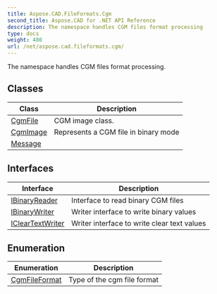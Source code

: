 ```yaml
---
title: Aspose.CAD.FileFormats.Cgm
second_title: Aspose.CAD for .NET API Reference
description: The namespace handles CGM files format processing
type: docs
weight: 480
url: /net/aspose.cad.fileformats.cgm/
---
```

The namespace handles CGM files format processing.

## Classes

| Class | Description |
| --- | --- |
| [CgmFile](./cgmfile/) | CGM image class. |
| [CgmImage](./cgmimage/) | Represents a CGM file in binary mode |
| [Message](./message/) |  |
## Interfaces

| Interface | Description |
| --- | --- |
| [IBinaryReader](./ibinaryreader/) | Interface to read binary CGM files |
| [IBinaryWriter](./ibinarywriter/) | Writer interface to write binary values |
| [IClearTextWriter](./icleartextwriter/) | Writer interface to write clear text values |
## Enumeration

| Enumeration | Description |
| --- | --- |
| [CgmFileFormat](./cgmfileformat/) | Type of the cgm file format |


